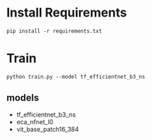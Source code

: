 # Install Requirements
`pip install -r requirements.txt`  

# Train
`python train.py --model tf_efficientnet_b3_ns`  
## models
- tf_efficientnet_b3_ns  
- eca_nfnet_l0  
- vit_base_patch16_384  